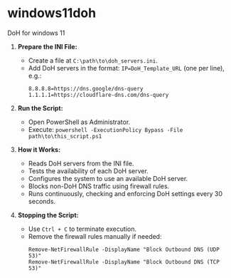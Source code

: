 # windows11doh
DoH for windows 11

1. **Prepare the INI File:**
   - Create a file at `C:\path\to\doh_servers.ini`.
   - Add DoH servers in the format: `IP=DoH_Template_URL` (one per line), e.g.:
     ```
     8.8.8.8=https://dns.google/dns-query
     1.1.1.1=https://cloudflare-dns.com/dns-query
     ```

2. **Run the Script:**
   - Open PowerShell as Administrator.
   - Execute: `powershell -ExecutionPolicy Bypass -File path\to\this_script.ps1`

3. **How it Works:**
   - Reads DoH servers from the INI file.
   - Tests the availability of each DoH server.
   - Configures the system to use an available DoH server.
   - Blocks non-DoH DNS traffic using firewall rules.
   - Runs continuously, checking and enforcing DoH settings every 30 seconds.

4. **Stopping the Script:**
   - Use `Ctrl + C` to terminate execution.
   - Remove the firewall rules manually if needed:
     ```
     Remove-NetFirewallRule -DisplayName "Block Outbound DNS (UDP 53)"
     Remove-NetFirewallRule -DisplayName "Block Outbound DNS (TCP 53)"
     ```
